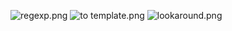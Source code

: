 <p><img alt="regexp.png" src="Languages/RegExp/regexp.png" />
<img alt="to template.png" src="Languages/RegExp/to template.png" />
<img alt="lookaround.png" src="Languages/RegExp/lookaround.png" /></p>